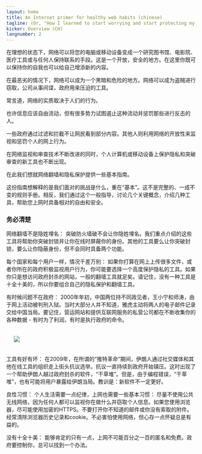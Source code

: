 ```yaml
---
layout: home
title: An Internet primer for healthy web habits (chinese)
tagline: (Or, "How I learned to start worrying and start protecting my online privacy")
kicker: Overview (CH)
langnumber: 2
---
```




在理想的状态下，网络可以将您的电脑或移动设备变成一个研究图书馆、电影院、医疗工具或与任何人保持联系的手段。这是一个开放，安全的地方。在这里你既可以保持你的自我也可以给自己增添新的内容。

在最恶劣的情况下，网络可以成为一个黑暗和危险的地方。网络可以成为盗贼进行窃取，公司从事间谍，政府用来压迫的工具。

常言道，网络的实质取决于人们的行为。

也许信息应该自由流动，但有很多势力试图遏止这种流动并惩罚那些进行反击的人。

一些政府通过过滤和拦截不让网民看到部分内容。其他人则利用网络的开放性来监视和惩罚个人的网上行为。

在网络监视和审查技术不断改进的同时，个人计算机或移动设备上保护隐私和突破审查的新工具也不断出现。

在此我们想就网络翻墙和隐私保护提供一些基本指南。

这份指南想解释的是我们面对的挑战是什么，重在“基本”。这不是完整的、一成不变的规则手册。相反，我们通过这个一般指导，讨论几个关键概念，介绍几种工具，帮助您上网时具备相对的自由和安全。

### 务必清楚 ###

<span class='label'>网络翻墙不是隐姓埋名：</span> 突破防火墙破不会让你隐姓埋名。我们重点介绍的这些工具将帮助你突破封锁并让你在线时屏蔽你的身份。其他的工具要么让你突破封锁，要么让你隐蔽身份，但不会同时具备两个功能。

<span class='label'>每个国家和每个用户一样，情况千差万别：</span> 如果你打算在网上上传很多文件，或者你所在的政府积极监视用户行为，你可能要选择一个高度保护隐私的工具。如果你只是想访问政府封杀的网站，一般的翻墙工具就足矣。请记住，没有一种工具是十全十美的，所以你要组合自己的隐私保护和翻墙工具。

<span class='label'>有时候问题不在政府：</span> 2000年年初，中国两位持不同政见者，王小宁和师涛，由于网上活动被判刑入狱。当时大部分人并不知道，雅虎主动将两人的电子邮件记录交给中国当局。要记住，营运网站和提供互联网服务的私营公司都在不断收集你的各种数据 - 有时为了利润，有时是执行政府的命令。

<img class="right" src="http://www.voanews.com/MediaAssets2/projects/circumvention/img/comic_PGP_6.png" style="margin: 20px 0 20px 20px">

<span class='label'>工具有好有坏：</span> 在2009年，在所谓的“推特革命”期间，伊朗人通过社交媒体和其他在线工具的组织走上街头抗议选举。抗议一直持续到政府开始镇压。这时出现了一个帮助伊朗人越过政府封杀的软件，“干草堆”。但是，由于编程错误，“干草堆”，也有可能将用户暴露给伊朗当局。教训是：新软件不一定更好。

<span class='label'>良性习惯：</span> 个人生活需要一点纪律，上网也需要一些基本习惯： 尽量不使用公共无线网络，因为任何人都可以监视你在做什么并窃取个人信息。如果您使用浏览器，尽可能使用加密的HTTPS。不要打开你不知道的邮件或你没有索取的附件。经常清除浏览器历史记录和cookie。不必害怕使用网络，但心存一点怀疑总是有益的。

<span class='label'>没有十全十美：</span> 能够肯定的只有一点，上网不可能百分之一百的匿名和免费。政府要控制你，总可以找到一个办法。